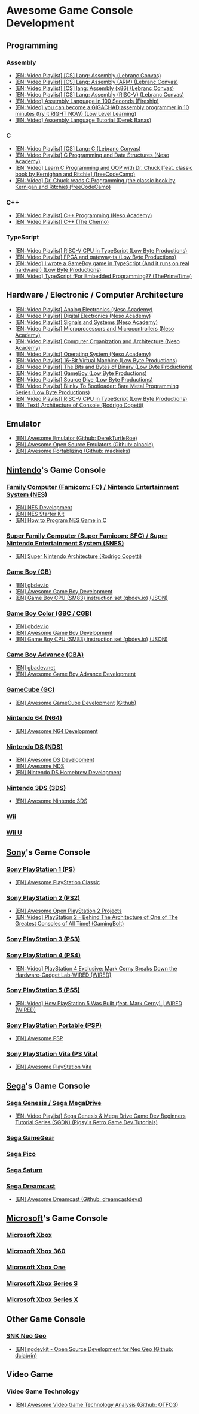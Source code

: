 # Awesome Game Console Development

## Programming

### Assembly

- [[EN: Video Playlist] [CS] Lang: Assembly (Lebranc Convas)](https://www.youtube.com/playlist?list=PLaA8NIuqRmKHnBzHf-ur7fOugVkUdgLnd)
- [[EN: Video Playlist] [CS] Lang: Assembly (ARM) (Lebranc Convas)](https://www.youtube.com/playlist?list=PLaA8NIuqRmKFMRPpRZoE8SSUWHgFV1BSI)
- [[EN: Video Playlist] [CS] lang: Assembly (x86) (Lebranc Convas)](https://www.youtube.com/playlist?list=PLaA8NIuqRmKFxSw0CQ1KCAFDDZ3eu24Vw)
- [[EN: Video Playlist] [CS] Lang: Assembly (RISC-V) (Lebranc Convas)](https://www.youtube.com/playlist?list=PLaA8NIuqRmKH1_HO3ZqtXOrrdz8UBanah)
- [[EN: Video] Assembly Language in 100 Seconds (Fireship)](https://www.youtube.com/watch?v=4gwYkEK0gOk)
- [[EN: Video] you can become a GIGACHAD assembly programmer in 10 minutes (try it RIGHT NOW) (Low Level Learning)](https://www.youtube.com/watch?v=6S5KRJv-7RU)
- [[EN: Video] Assembly Language Tutorial (Derek Banas)](https://www.youtube.com/watch?v=ViNnfoE56V8)

### C

- [[EN: Video Playlist] [CS] Lang: C (Lebranc Convas)](https://www.youtube.com/playlist?list=PLaA8NIuqRmKGEwqlWYt-Zd04z7zj6SdeG)
- [[EN: Video Playlist] C Programming and Data Structures (Neso Academy)](https://www.youtube.com/playlist?list=PLBlnK6fEyqRhX6r2uhhlubuF5QextdCSM)
- [[EN: Video] Learn C Programming and OOP with Dr. Chuck [feat. classic book by Kernighan and Ritchie] (freeCodeCamp)](https://www.youtube.com/watch?v=PaPN51Mm5qQ)
- [[EN: Video] Dr. Chuck reads C Programming (the classic book by Kernigan and Ritchie) (freeCodeCamp)](https://www.youtube.com/watch?v=j-_s8f5K30I)

### C++

- [[EN: Video Playlist] C++ Programming (Neso Academy)](https://www.youtube.com/playlist?list=PLBlnK6fEyqRh6isJ01MBnbNpV3ZsktSyS)
- [[EN: Video Playlist] C++ (The Cherno)](https://www.youtube.com/playlist?list=PLlrATfBNZ98dudnM48yfGUldqGD0S4FFb)

### TypeScript

- [[EN: Video Playlist] RISC-V CPU in TypeScript (Low Byte Productions)](https://www.youtube.com/playlist?list=PLP29wDx6QmW4sXTvFYgbHrLygqH8_oNEH)
- [[EN: Video Playlist] FPGA and gateway-ts (Low Byte Productions)](https://www.youtube.com/playlist?list=PLP29wDx6QmW7oI7nhYLic8qU6NX3k_EOz)
- [[EN: Video] I wrote a GameBoy game in TypeScript (And it runs on real hardware!) (Low Byte Productions)](https://www.youtube.com/watch?v=TIlx5nBnx-o)
- [[EN: Video] TypeScript fFor Embedded Programming?? (ThePrimeTime)](https://www.youtube.com/watch?v=5RcfjvQl75w&pp=ygUUVHlwZVNjcmlwdCBIYXJkd2FyZSA%3D)

## Hardware / Electronic / Computer Architecture

- [[EN: Video Playlist] Analog Electronics (Neso Academy)](https://www.youtube.com/playlist?list=PLBlnK6fEyqRiw-GZRqfnlVIBz9dxrqHJS)
- [[EN: Video Playlist] Digital Electronics (Neso Academy)](https://www.youtube.com/playlist?list=PLBlnK6fEyqRjMH3mWf6kwqiTbT798eAOm)
- [[EN: Video Playlist] Signals and Systems (Neso Academy)](https://www.youtube.com/playlist?list=PLBlnK6fEyqRhG6s3jYIU48CqsT5cyiDTO)
- [[EN: Video Playlist] Microprocessors and Microcontrollers (Neso Academy)](https://www.youtube.com/playlist?list=PLBlnK6fEyqRgyFCCgqdcBowmSp_BTKs4F)
- [[EN: Video Playlist] Computer Organization and Architecture (Neso Academy)](https://www.youtube.com/playlist?list=PLBlnK6fEyqRgLLlzdgiTUKULKJPYc0A4q)
- [[EN: Video Playlist] Operating System (Neso Academy)](https://www.youtube.com/playlist?list=PLBlnK6fEyqRiVhbXDGLXDk_OQAeuVcp2O)
- [[EN: Video Playlist] 16-Bit Virtual Machine (Low Byte Productions)](https://www.youtube.com/playlist?list=PLP29wDx6QmW5DdwpdwHCRJsEubS5NrQ9b)
- [[EN: Video Playlist] The Bits and Bytes of Binary (Low Byte Productions)](https://www.youtube.com/playlist?list=PLP29wDx6QmW47oPsNBFNEi_SYTOLDJXqQ)
- [[EN: Video Playlist] GameBoy (Low Byte Productions)](https://www.youtube.com/playlist?list=PLP29wDx6QmW6sfQpsO2qNfCGDaKCUJDSC)
- [[EN: Video Playlist] Source Dive (Low Byte Productions)](https://www.youtube.com/playlist?list=PLP29wDx6QmW4Mw8mgvP87Zk33LRcKA9bl)
- [[EN: Video Playlist] Blinky To Bootloader: Bare Metal Programming Series (Low Byte Productions)](https://www.youtube.com/playlist?list=PLP29wDx6QmW7HaCrRydOnxcy8QmW0SNdQ)
- [[EN: Video Playlist] RISC-V CPU in TypeScript (Low Byte Productions)](https://www.youtube.com/playlist?list=PLP29wDx6QmW4sXTvFYgbHrLygqH8_oNEH)
- [[EN: Text] Architecture of Console (Rodrigo Copetti)](https://www.copetti.org/writings/consoles)

## Emulator

- [[EN] Awesome Emulator (Github: DerekTurtleRoe)](https://github.com/DerekTurtleRoe/awesome-emulators)
- [[EN] Awesome Open Source Emulators (Github: alnacle)](https://github.com/alnacle/awesome-emulators)
- [[EN] Awesome Portablizing (Github: mackieks)](https://github.com/mackieks/awesome-portablizing)

## [Nintendo](https://en.wikipedia.org/wiki/Nintendo)'s Game Console

### [Family Computer (Famicom: FC) / Nintendo Entertainment System (NES)](https://en.wikipedia.org/wiki/Nintendo_Entertainment_System)

- [[EN] NES Development](https://github.com/denisenepraunig/nes-development)
- [[EN] NES Starter Kit](https://github.com/igwgames/nes-starter-kit)
- [[EN] How to Program NES Game in C](https://nesdoug.com/)

### [Super Family Computer (Super Famicom: SFC) / Super Nintendo Entertainment System (SNES)](https://en.wikipedia.org/wiki/Super_Nintendo_Entertainment_System)

- [[EN] Super Nintendo Architecture (Rodrigo Copetti)](https://www.copetti.org/writings/consoles/super-nintendo/)

### [Game Boy (GB)](https://en.wikipedia.org/wiki/Game_Boy)

- [[EN] gbdev.io](https://gbdev.io/)
- [[EN] Awesome Game Boy Development](https://github.com/gbdev/awesome-gbdev)
- [[EN] Game Boy CPU (SM83) instruction set (gbdev.io)](https://gbdev.io/gb-opcodes/optables) [(JSON)](https://gbdev.io/gb-opcodes/Opcodes.json)

### [Game Boy Color (GBC / CGB)](https://en.wikipedia.org/wiki/Game_Boy_Color)

- [[EN] gbdev.io](https://gbdev.io/)
- [[EN] Awesome Game Boy Development](https://github.com/gbdev/awesome-gbdev)
- [[EN] Game Boy CPU (SM83) instruction set (gbdev.io)](https://gbdev.io/gb-opcodes/optables) [(JSON)](https://gbdev.io/gb-opcodes/Opcodes.json)

### [Game Boy Advance (GBA)](https://en.wikipedia.org/wiki/Game_Boy_Advance)

- [[EN] gbadev.net](https://gbadev.net/)
- [[EN] Awesome Game Boy Advance Development](https://github.com/gbadev-org/awesome-gbadev)

### [GameCube (GC)](https://en.wikipedia.org/wiki/GameCube)

- [[EN] Awesome GameCube Development](https://gamecube.dev/) [(Github)](https://github.com/command-tab/awesome-gamecube-development)

### [Nintendo 64 (N64)](https://en.wikipedia.org/wiki/Nintendo_64)

- [[EN] Awesome N64 Development](https://github.com/command-tab/awesome-n64-development)

### [Nintendo DS (NDS)](https://en.wikipedia.org/wiki/Nintendo_DS)

- [[EN] Awesome DS Development](https://github.com/asiekierka/awesome-dsdev)
- [[EN] Awesome NDS](https://github.com/ninjaraven/awesome-nds)
- [[EN] Nintendo DS Homebrew Development](https://github.com/jdriselvato/NDS-Homebrew-Development)

### [Nintendo 3DS (3DS)](https://en.wikipedia.org/wiki/Nintendo_3DS)

- [[EN] Awesome Nintendo 3DS](https://github.com/kuragehimekurara1/Awesome-Nintendo-3DS)

### [Wii](https://en.wikipedia.org/wiki/Wii)

### [Wii U](https://en.wikipedia.org/wiki/Wii_U)

## [Sony](https://en.wikipedia.org/wiki/Sony_Interactive_Entertainment)'s Game Console

### [Sony PlayStation 1 (PS)](https://en.wikipedia.org/wiki/PlayStation)

- [[EN] Awesome PlayStation Classic](https://github.com/WillemRB/awesome-playstation-classic)

### [Sony PlayStation 2 (PS2)](https://en.wikipedia.org/wiki/PlayStation_2)

- [[EN] Awesome Open PlayStation 2 Projects](https://github.com/terremoth/awesome-ps2)
- [[EN: Video] PlayStation 2 - Behind The Architecture of One of The Greatest Consoles of All Time! (GamingBolt)](https://www.youtube.com/watch?v=l6N4AbTrfFY)

### [Sony PlayStation 3 (PS3)](https://en.wikipedia.org/wiki/PlayStation_3)

### [Sony PlayStation 4 (PS4)](https://en.wikipedia.org/wiki/PlayStation_4)

- [[EN: Video] PlayStation 4 Exclusive: Mark Cerny Breaks Down the Hardware-Gadget Lab-WIRED (WIRED)](https://www.youtube.com/watch?v=xiI7FFnOrh8)

### [Sony PlayStation 5 (PS5)](https://en.wikipedia.org/wiki/PlayStation_5)

- [[EN: Video] How PlayStation 5 Was Built (feat. Mark Cerny) | WIRED (WIRED)](https://www.youtube.com/watch?v=cJkx-OLgLzo)

### [Sony PlayStation Portable (PSP)](https://en.wikipedia.org/wiki/PlayStation_Portable)

- [[EN] Awesome PSP](https://github.com/normanbon/awesome-psp)

### [Sony PlayStation Vita (PS Vita)](https://en.wikipedia.org/wiki/PlayStation_Vita)

- [[EN] Awesome PlayStation Vita](https://github.com/MuxaJlbl4/Awesome-PlayStation-Vita)

## [Sega](https://en.wikipedia.org/wiki/Sega)'s Game Console

### [Sega Genesis / Sega MegaDrive](https://en.wikipedia.org/wiki/Sega_Genesis)

- [[EN: Video Playlist] Sega Genesis & Mega Drive Game Dev Beginners Tutorial Series (SGDK) (Pigsy's Retro Game Dev Tutorials)](https://www.youtube.com/playlist?list=PL1xqkpO_SvY2_rSwHTBIBxXMqmek--GAb)

### [Sega GameGear](https://en.wikipedia.org/wiki/Game_Gear)

### [Sega Pico](https://en.wikipedia.org/wiki/Sega_Pico)

### [Sega Saturn](https://en.wikipedia.org/wiki/Sega_Saturn)

### [Sega Dreamcast](https://en.wikipedia.org/wiki/Dreamcast)

- [[EN] Awesome Dreamcast (Github: dreamcastdevs)](https://github.com/dreamcastdevs/awesome-dreamcast)

## [Microsoft](https://en.wikipedia.org/wiki/Microsoft)'s Game Console

### [Microsoft Xbox](https://en.wikipedia.org/wiki/Xbox_(console))

### [Microsoft Xbox 360](https://en.wikipedia.org/wiki/Xbox_360)

### [Microsoft Xbox One](https://en.wikipedia.org/wiki/Xbox_One)

### [Microsoft Xbox Series S](https://en.wikipedia.org/wiki/Xbox_Series_X_and_Series_S)

### [Microsoft Xbox Series X](https://en.wikipedia.org/wiki/Xbox_Series_X_and_Series_S)

## Other Game Console

### [SNK Neo Geo](https://en.wikipedia.org/wiki/Neo_Geo_(system))

- [[EN] ngdevkit - Open Source Development for Neo Geo (Github: dciabrin)](https://github.com/dciabrin/ngdevkit)

## Video Game

### Video Game Technology

- [[EN] Awesome Video Game Technology Analysis (Github: OTFCG)](https://github.com/OTFCG/Awesome-Game-Analysis)

